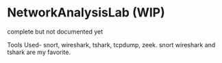 # NetworkAnalysisLab (WIP) 



complete but not documented yet


Tools Used- snort, wireshark, tshark, tcpdump, zeek. snort wireshark and tshark are my favorite.
